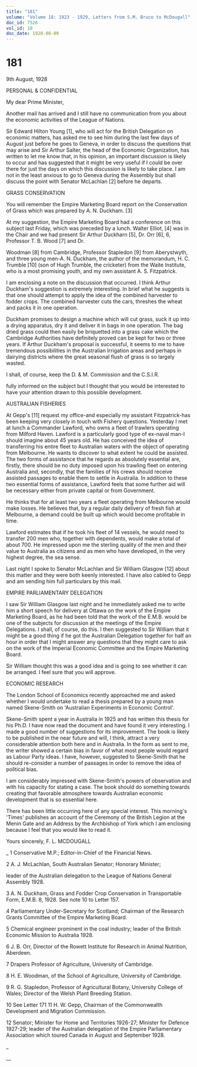 ```yaml
---
title: "181"
volume: "Volume 18: 1923 - 1929, Letters from S.M. Bruce to McDougall"
doc_id: 7526
vol_id: 18
doc_date: 1928-08-09
---
```


# 181

9th August, 1928

PERSONAL &amp; CONFIDENTIAL

My dear Prime Minister,

Another mail has arrived and I still have no communication from you about the economic activities of the League of Nations.

Sir Edward Hilton Young [1], who will act for the British Delegation on economic matters, has asked me to see him during the last few days of August just before he goes to Geneva, in order to discuss the questions that may arise and Sir Arthur Salter, the head of the Economic Organization, has written to let me know that, in his opinion, an important discussion is likely to occur and has suggested that it might be very useful if I could be over there for just the days on which this discussion is likely to take place. I am not in the least anxious to go to Geneva during the Assembly but shall discuss the point with Senator McLachlan [2] before he departs.

GRASS CONSERVATION

You will remember the Empire Marketing Board report on the Conservation of Grass which was prepared by A. N. Duckham. [3]

At my suggestion, the Empire Marketing Board had a conference on this subject last Friday, which was preceded by a lunch. Walter Elliot, [4] was in the Chair and we had present Sir Arthur Duckharn [5], Dr. Orr [6], 6, Professor T. B. Wood [7] and Dr.

Woodman [8] from Cambridge, Professor Stapledon [9] from Aberystwyth, and three young men-A. N. Duckham, the author of the memorandum, H. C. Trumble [10] (son of Hugh Trumble, the cricketer) from the Waite Institute, who is a most promising youth, and my own assistant A. S. Fitzpatrick.

I am enclosing a note on the discussion that occurred. I think Arthur Duckham's suggestion is extremely interesting. In brief what he suggests is that one should attempt to apply the idea of the combined harvester to fodder crops. The combined harvester cuts the cars, threshes the wheat and packs it in one operation.

Duckham promises to design a machine which will cut grass, suck it up into a drying apparatus, dry it and deliver it in bags in one operation. The bag dried grass could then easily be briquetted into a grass cake which the Cambridge Authorities have definitely proved can be kept for two or three years. If Arthur Duckham's proposal is successful, it seems to me to have tremendous possibilities in the Australian Irrigation areas and perhaps in dairying districts where the great seasonal flush of grass is so largely wasted.

I shall, of course, keep the D. &amp; M. Commission and the C.S.I.R.

fully informed on the subject but I thought that you would be interested to have your attention drawn to this possible development.

AUSTRALIAN FISHERIES

At Gepp's [11] request my office-and especially my assistant Fitzpatrick-has been keeping very closely in touch with Fishery questions. Yesterday I met at lunch a Commander Lawford, who owns a fleet of trawlers operating from Milford Haven. Lawford is a particularly good type of ex-naval man-I should imagine about 45 years old. He has conceived the idea of transferring his entire fleet to Australian waters with the object of operating from Melbourne. He wants to discover to what extent he could be assisted. The two forms of assistance that he regards as absolutely essential are, firstly, there should be no duty imposed upon his trawling fleet on entering Australia and, secondly, that the families of his crews should receive assisted passages to enable them to settle in Australia. In addition to these two essential forms of assistance, Lawford feels that some further aid will be necessary either from private capital or from Government.

He thinks that for at least two years a fleet operating from Melbourne would make losses. He believes that, by a regular daily delivery of fresh fish at Melbourne, a demand could be built up which would become profitable in time.

Lawford estimates that if he took his fleet of 14 vessels, he would need to transfer 200 men who, together with dependents, would make a total of about 700. He impressed upon me the sterling quality of the men and their value to Australia as citizens and as men who have developed, in the very highest degree, the sea sense.

Last night I spoke to Senator McLachlan and Sir William Glasgow [12] about this matter and they were both keenly interested. I have also cabled to Gepp and am sending him full particulars by this mail.

EMPIRE PARLIAMENTARY DELEGATION

I saw Sir William Glasgow last night and he immediately asked me to write him a short speech for delivery at Ottawa on the work of the Empire Marketing Board, as he had been told that the work of the E.M.B. would be one of the subjects for discussion at the meetings of the Empire Delegations. I shall, of course, do this. I then suggested to Sir William that it might be a good thing if he got the Australian Delegation together for half an hour in order that I might answer any questions that they might care to ask on the work of the Imperial Economic Committee and the Empire Marketing Board.

Sir William thought this was a good idea and is going to see whether it can be arranged. I feel sure that you will approve.

ECONOMIC RESEARCH

The London School of Economics recently approached me and asked whether I would undertake to read a thesis prepared by a young man named Skene-Smith on 'Australian Experiments in Economic Control'.

Skene-Smith spent a year in Australia in 1925 and has written this thesis for his Ph.D. I have now read the document and have found it very interesting. I made a good number of suggestions for its improvement. The book is likely to be published in the near future and will, I think, attract a very considerable attention both here and in Australia. In the form as sent to me, the writer showed a certain bias in favor of what most people would regard as Labour Party ideas. I have, however, suggested to Skene-Smith that he should re-consider a number of passages in order to remove the idea of political bias.

I am considerably impressed with Skene-Smith's powers of observation and with his capacity for stating a case. The book should do something towards creating that favorable atmosphere towards Australian economic development that is so essential here.

There has been little occurring here of any special interest. This morning's 'Times' publishes an account of the Ceremony of the British Legion at the Menin Gate and an Address by the Archbishop of York which I am enclosing because I feel that you would like to read it.

Yours sincerely, F. L. MCDOUGALL 

_ 1 Conservative M.P.; Editor-in-Chief of the Financial News.

2 A. J. McLachlan, South Australian Senator; Honorary Minister;

leader of the Australian delegation to the League of Nations General Assembly 1928.

3 A. N. Duckham, Grass and Fodder Crop Conservation in Transportable Form, E.M.B. 8, 1928. See note 10 to Letter 157.

4 Parliamentary Under-Secretary for Scotland; Chairman of the Research Grants Committee of the Empire Marketing Board.

5 Chemical engineer prominent in the coal industry; leader of the British Economic Mission to Australia 1928.

6 J. B. Orr, Director of the Rowett Institute for Research in Animal Nutrition, Aberdeen.

7 Drapers Professor of Agriculture, University of Cambridge.

8 H. E. Woodman, of the School of Agriculture, University of Cambridge.

9 R. G. Stapledon, Professor of Agricultural Botany, University College of Wales; Director of the Welsh Plant Breeding Station.

10 See Letter 171 11 H. W. Gepp, Chairman of the Commonwealth Development and Migration Commission.

12 Senator; Minister for Home and Territories 1926-27; Minister for Defence 1927-29; leader of the Australian delegation of the Empire Parliamentary Association which toured Canada in August and September 1928.

_

__
